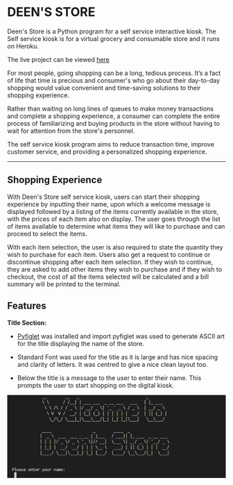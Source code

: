 # **DEEN'S STORE**

Deen's Store is a Python program for a self service interactive kiosk.   The Self service kiosk is for a virtual grocery and consumable store and it runs on Heroku.

The live project can be viewed [here]( https://deens-store.herokuapp.com/)

For most people, going shopping can be a long, tedious process. It’s a fact of life that time is precious and consumer's who go about their day-to-day shopping would value convenient and time-saving solutions to their shopping experience.

Rather than waiting on long lines of queues to make money transactions and complete a shopping experience, a consumer can complete the entire process of familiarizing and buying products in the store without having to wait for attention from the store's personnel. 

The self service kiosk program aims to reduce transaction time, improve customer service, and providing a personalized shopping experience.
***



## Shopping Experience

With Deen's Store self service kiosk, users can start their shopping experience by inputting their name, upon which a welcome message is displayed followed by a listing of the items currently available in the store, with the prices of each item also on display. The user goes through the list of items available to determine what items they will like to purchase and can proceed to select the items. 

With each item selection, the user is also required to state the quantity they wish to purchase for each item. Users also get a request to continue or discontinue shopping after each item selection. If they wish to continue, they are asked to add other items they wish to purchase and if they wish to checkout, the cost of all the items selected will be calculated and a bill summary will be printed to the terminal.


## Features

**Title Section:**

* [Pyfiglet](https://www.geeksforgeeks.org/python-ascii-art-using-pyfiglet-module/#:~:text=pyfiglet%20takes%20ASCII%20text%20and,pyfiglet%20module%20%3A%20pip%20install%20pyfiglet) was installed and import pyfiglet was used to generate ASCII art for the title displaying the name of the store.

* Standard Font was used for the title as it is large and has nice spacing and clarity of letters. It was centred to give a nice clean layout too.

* Below the title is a message to the user to enter their name. This prompts the user to start shopping on the digital kiosk.

![](/assets/images/store-title.png)
